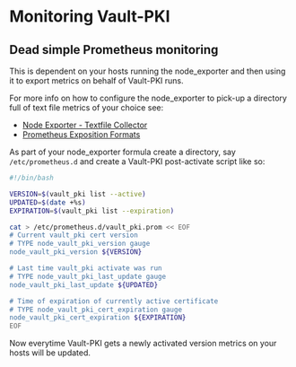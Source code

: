 # Monitoring Vault-PKI

## Dead simple Prometheus monitoring

This is dependent on your hosts running the node_exporter and then using it
to export metrics on behalf of Vault-PKI runs.

For more info on how to configure the node_exporter to pick-up a directory
full of text file metrics of your choice see:

- [Node Exporter - Textfile Collector](https://github.com/prometheus/node_exporter#textfile-collector)
- [Prometheus Exposition Formats](https://prometheus.io/docs/instrumenting/exposition_formats/)

As part of your node_exporter formula create a directory, say
`/etc/prometheus.d` and create a Vault-PKI post-activate script like so:

```bash
#!/bin/bash

VERSION=$(vault_pki list --active)
UPDATED=$(date +%s)
EXPIRATION=$(vault_pki list --expiration)

cat > /etc/prometheus.d/vault_pki.prom << EOF
# Current vault_pki cert version
# TYPE node_vault_pki_version gauge
node_vault_pki_version ${VERSION}

# Last time vault_pki activate was run
# TYPE node_vault_pki_last_update gauge
node_vault_pki_last_update ${UPDATED}

# Time of expiration of currently active certificate
# TYPE node_vault_pki_cert_expiration gauge
node_vault_pki_cert_expiration ${EXPIRATION}
EOF
```

Now everytime Vault-PKI gets a newly activated version metrics on
your hosts will be updated.
